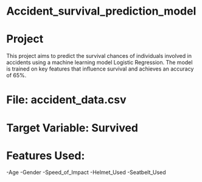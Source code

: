 # Accident_survival_prediction_model
# Project
This project aims to predict the survival chances of individuals involved in accidents using a machine learning model Logistic Regression. The model is trained on key features that influence survival and achieves an accuracy of 65%.

# File: accident_data.csv

# Target Variable: Survived
# Features Used:

-Age
-Gender
-Speed_of_Impact
-Helmet_Used
-Seatbelt_Used
